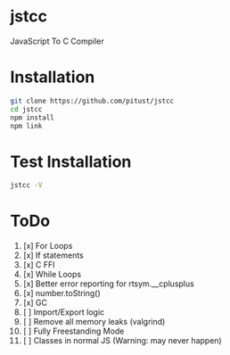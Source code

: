 # jstcc
JavaScript To C Compiler
# Installation
```sh
git clone https://github.com/pitust/jstcc
cd jstcc
npm install
npm link
```
# Test Installation

```sh
jstcc -V
```

# ToDo
1. [x] For Loops
2. [x] If statements
3. [x] C FFI
4. [x] While Loops
5. [x] Better error reporting for rtsym.__cplusplus
6. [x] number.toString()
7. [x] GC
8. [ ] Import/Export logic
9. [ ] Remove all memory leaks (valgrind)
10. [ ] Fully Freestanding Mode
11. [ ] Classes in normal JS (Warning: may never happen)
